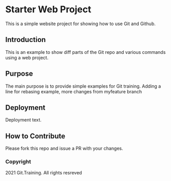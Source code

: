 # Starter Web Project

This is a simple website project for showing how to use Git and Github.

## Introduction

This is an example to show diff parts of the Git repo and various commands using a web project.

## Purpose

The main purpose is to provide simple examples for Git training.
Adding a line for rebasing example, more changes from myfeature branch
## Deployment

Deployment text.

## How to Contribute

Please fork this repo and issue a PR with your changes.

### Copyright

2021 Git.Training. All rights resreved

